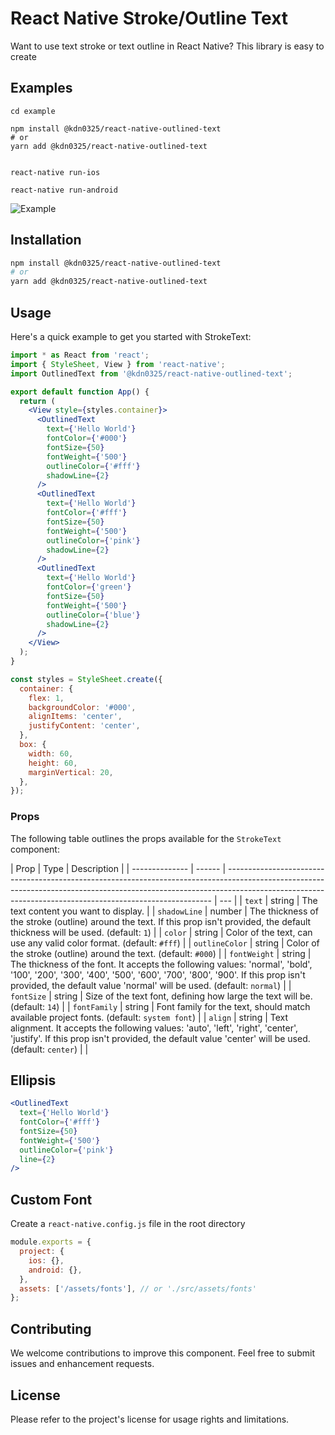 # React Native Stroke/Outline Text

Want to use text stroke or text outline in React Native? This library is easy to create

## Examples

```
cd example

npm install @kdn0325/react-native-outlined-text
# or
yarn add @kdn0325/react-native-outlined-text


react-native run-ios

react-native run-android
```

![Example](https://github.com/kdn0325/react-native-outlined-text/assets/91298955/e87d52f3-9178-4a38-8c05-1fff55dbe056)

## Installation

```bash
npm install @kdn0325/react-native-outlined-text
# or
yarn add @kdn0325/react-native-outlined-text
```

## Usage

Here's a quick example to get you started with StrokeText:

```jsx
import * as React from 'react';
import { StyleSheet, View } from 'react-native';
import OutlinedText from '@kdn0325/react-native-outlined-text';

export default function App() {
  return (
    <View style={styles.container}>
      <OutlinedText
        text={'Hello World'}
        fontColor={'#000'}
        fontSize={50}
        fontWeight={'500'}
        outlineColor={'#fff'}
        shadowLine={2}
      />
      <OutlinedText
        text={'Hello World'}
        fontColor={'#fff'}
        fontSize={50}
        fontWeight={'500'}
        outlineColor={'pink'}
        shadowLine={2}
      />
      <OutlinedText
        text={'Hello World'}
        fontColor={'green'}
        fontSize={50}
        fontWeight={'500'}
        outlineColor={'blue'}
        shadowLine={2}
      />
    </View>
  );
}

const styles = StyleSheet.create({
  container: {
    flex: 1,
    backgroundColor: '#000',
    alignItems: 'center',
    justifyContent: 'center',
  },
  box: {
    width: 60,
    height: 60,
    marginVertical: 20,
  },
});
```

### Props

The following table outlines the props available for the `StrokeText` component:

| Prop           | Type   | Description                                                                                                                                                                                                                            |
| -------------- | ------ | -------------------------------------------------------------------------------------------------------------------------------------------------------------------------------------------------------------------------------------- | --- |
| `text`         | string | The text content you want to display.                                                                                                                                                                                                  |
| `shadowLine`   | number | The thickness of the stroke (outline) around the text. If this prop isn't provided, the default thickness will be used. (default: `1`)                                                                                                 |
| `color`        | string | Color of the text, can use any valid color format. (default: `#fff`)                                                                                                                                                                   |
| `outlineColor` | string | Color of the stroke (outline) around the text. (default: `#000`)                                                                                                                                                                       |
| `fontWeight`   | string | The thickness of the font. It accepts the following values: 'normal', 'bold', '100', '200', '300', '400', '500', '600', '700', '800', '900'. If this prop isn't provided, the default value 'normal' will be used. (default: `normal`) |
| `fontSize`     | string | Size of the text font, defining how large the text will be. (default: `14`)                                                                                                                                                            |
| `fontFamily`   | string | Font family for the text, should match available project fonts. (default: `system font`)                                                                                                                                               |
| `align`        | string | Text alignment. It accepts the following values: 'auto', 'left', 'right', 'center', 'justify'. If this prop isn't provided, the default value 'center' will be used. (default: `center`)                                               |     |

## Ellipsis

```jsx
<OutlinedText
  text={'Hello World'}
  fontColor={'#fff'}
  fontSize={50}
  fontWeight={'500'}
  outlineColor={'pink'}
  line={2}
/>
```

## Custom Font

Create a `react-native.config.js` file in the root directory

```javascript
module.exports = {
  project: {
    ios: {},
    android: {},
  },
  assets: ['/assets/fonts'], // or './src/assets/fonts'
};
```

## Contributing

We welcome contributions to improve this component. Feel free to submit issues and enhancement requests.

## License

Please refer to the project's license for usage rights and limitations.
